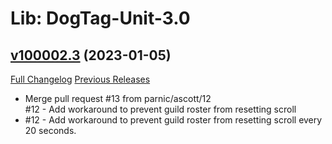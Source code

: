 # Lib: DogTag-Unit-3.0

## [v100002.3](https://github.com/parnic/LibDogTag-Unit-3.0/tree/v100002.3) (2023-01-05)
[Full Changelog](https://github.com/parnic/LibDogTag-Unit-3.0/compare/v100002.2...v100002.3) [Previous Releases](https://github.com/parnic/LibDogTag-Unit-3.0/releases)

- Merge pull request #13 from parnic/ascott/12  
    #12 - Add workaround to prevent guild roster from resetting scroll  
- #12 - Add workaround to prevent guild roster from resetting scroll every 20 seconds.  
